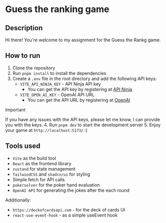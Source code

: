 # Guess the ranking game

## Description
Hi there! You're welcome to my assignment for the Guess the Rankg game. 

## How to run
1. Clone the repository
2. Run `pnpm install` to install the dependencies
3. Create a `.env` file in the root directory and add the following API keys:
    - `VITE_API_NINJA_KEY` - API Ninja API key
      - You can get the API key by registering at [API Ninja](https://api-ninjas.com/)
    - `VITE_OPEN_AI_KEY` - OpenAI API URL
      - You can get the API URL by registering at [OpenAI](https://platform.openai.com/) 

> [!IMPORTANT]
If you have any issues with the API keys, please let me know, I can provide you with the keys.
4. Run `pnpm dev` to start the development server
5. Enjoy your game at `http://localhost:5173/` :)
   
## Tools used
- `Vite` as the build tool
- `React` as the frontend library
- `zustand` for state management
- `TailwindCSS` and `shadcn/ui` for styling
- Simple fetch for API calls
- `pokersolver` for the poker hand evaluation
- `OpenAI API` for generating the jokes after the each round

Additionally:
- `https://deckofcardsapi.com` - for the deck of cards UI
- `react-use-event-hook` - as a simple useEvent hook